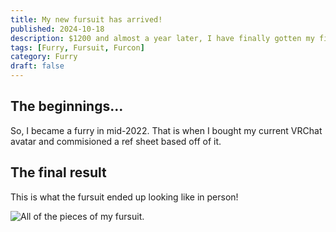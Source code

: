```yaml
---
title: My new fursuit has arrived!
published: 2024-10-18
description: $1200 and almost a year later, I have finally gotten my first fursuit. I have also fallen absolutely in love with it. Anthro New England here we come!
tags: [Furry, Fursuit, Furcon]
category: Furry
draft: false
---
```


## The beginnings...

So, I became a furry in mid-2022. That is when I bought my current VRChat avatar and commisioned a ref sheet based off of it.

## The final result

This is what the fursuit ended up looking like in person!

![All of the pieces of my fursuit.](https://files.catbox.moe/d009vv.jpg)

